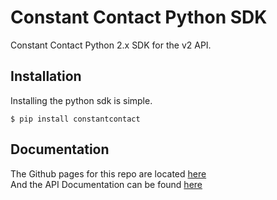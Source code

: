 Constant Contact Python SDK
===========================

Constant Contact Python 2.x SDK for the v2 API.

## Installation

Installing the python sdk is simple.

```
$ pip install constantcontact
```

## Documentation

The Github pages for this repo are located [here](http://lambertwang.github.io/ctct-python-sdk/)  
And the API Documentation can be found [here](http://developer.constantcontact.com/docs/developer-guides/api-documentation-index.html)
